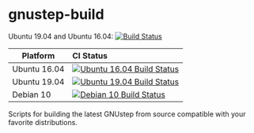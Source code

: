 # gnustep-build

Ubuntu 19.04 and Ubuntu 16.04: [![Build Status](https://travis-ci.com/plaurent/gnustep-build.svg?branch=master)](https://travis-ci.com/plaurent/gnustep-build)

Platform     | CI Status
-------------|:---------
Ubuntu 16.04 | [![Ubuntu 16.04 Build Status](http://badges.herokuapp.com/travis/plaurent/gnustep-build?env=BADGE=ubuntu1604&label=build&branch=master)](https://travis-ci.org/plaurent/gnustep-build)
Ubuntu 19.04 | [![Ubuntu 19.04 Build Status](http://badges.herokuapp.com/travis/plaurent/gnustep-build?env=BADGE=ubuntu1904&label=build&branch=master)](https://travis-ci.org/plaurent/gnustep-build)
Debian 10    | [![Debian 10 Build Status](http://badges.herokuapp.com/travis/plaurent/gnustep-build?env=BADGE=debian10&label=build&branch=master)](https://travis-ci.org/plaurent/gnustep-build)

Scripts for building the latest GNUstep from source compatible with your favorite distributions.
